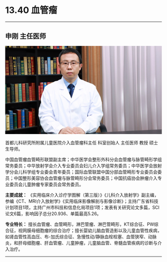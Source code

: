 # 13.40 血管瘤

---

## 申刚 主任医师

![1683784349820](image/c13_040/1683784349820.png)

首都儿科研究所附属儿童医院介入血管瘤科主任 科室创始人 主任医师 教授 硕士生导师。

中国血管瘤血管畸形联盟副主席；中华医学会整形外科分会血管瘤与脉管畸形学组常务委员；中华放射学会介入专业委员会妇儿介入学组常务委员；中华医学会放射学分会儿科学组专业委会青年委员；国际血管联盟中国分部血管畸形专业委员会委员；中国整形美容协会血管瘤与脉管畸形分会常务委员；中国抗癌协会肿瘤介入专业委员会儿童肿瘤专家委员会常务委员。


**主要成就：** 《实用临床介入诊疗学图解（第三版）》《儿科介入放射学》副主编，参编《CT、MRI介入放射学》《实用临床影像解剖与影像诊断》；主持广东省科技计划项目1项，主持广州市科技和信息化局项目1项；发表有关研究论文多篇，SCI论文6篇，影响因子总分20.936、单篇最高5.26。


**专业特长：** 擅长血管瘤、血管畸形，淋巴管瘤、淋巴管畸形，KT综合征、PW综合征，视网膜母细胞瘤的综合治疗；擅长婴幼儿脑血管造影以及儿童血管性疾病，如肾血管性高血压、布-加氏综合征、急慢性动/静脉血栓栓塞、血管狭窄、动脉炎，和肝母细胞瘤、肝血管瘤、儿童肿瘤，儿童脑血管、脊髓血管疾病的诊断与介入治疗。

---
